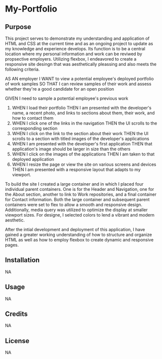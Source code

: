 # My-Portfolio

## Purpose

This project serves to demonstrate my understanding and application of HTML and CSS at the current time and as an ongoing project to update as my knowledge and experience develops. Its function is to be a central location where my personal information and work can be reviwed by propsective employers. Utilizing flexbox, I endeavored to create a responsive site desingn that was aesthetically pleassing and also meets the following criteria.

AS AN employer
I WANT to view a potential employee's deployed portfolio of work samples
SO THAT I can review samples of their work and assess whether they're a good candidate for an open position


GIVEN I need to sample a potential employee's previous work
1. WHEN I load their portfolio
THEN I am presented with the developer's name, a recent photo, and links to sections about them, their work, and how to contact them
2. WHEN I click one of the links in the navigation
THEN the UI scrolls to the corresponding section
3. WHEN I click on the link to the section about their work
THEN the UI scrolls to a section with titled images of the developer's applications
4. WHEN I am presented with the developer's first application
THEN that application's image should be larger in size than the others
5. WHEN I click on the images of the applications
THEN I am taken to that deployed application
6. WHEN I resize the page or view the site on various screens and devices
THEN I am presented with a responsive layout that adapts to my viewport.

To build the site I created a large container and in which I placed four individual parent containers. One is for the Header and Navigation, one for the About section, another to link to Work repositories, and a final container for Contact information. Both the large container and subsequent parent containers were set to flex to allow a smooth and responsive design. Additionally, media query was utilized to optimize the display at smaller viewport sizes. For designe, I selected colors to lend a vibrant and modern aesthetic. 

After the intial development and deployment of this application, I have gained a greater working understanding of how to structure and organize HTML as well as how to employ flexbox to create dynamic and responsive pages. 

## Installation

NA

## Usage
NA

## Credits
NA

## License
NA